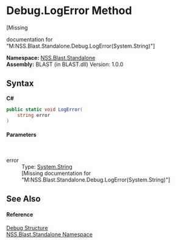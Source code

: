 # Debug.LogError Method 
 

\[Missing <summary> documentation for "M:NSS.Blast.Standalone.Debug.LogError(System.String)"\]

**Namespace:**&nbsp;<a href="N_NSS_Blast_Standalone">NSS.Blast.Standalone</a><br />**Assembly:**&nbsp;BLAST (in BLAST.dll) Version: 1.0.0

## Syntax

**C#**<br />
``` C#
public static void LogError(
	string error
)
```


#### Parameters
&nbsp;<dl><dt>error</dt><dd>Type: <a href="https://docs.microsoft.com/dotnet/api/system.string" target="_blank" rel="noopener noreferrer">System.String</a><br />\[Missing <param name="error"/> documentation for "M:NSS.Blast.Standalone.Debug.LogError(System.String)"\]</dd></dl>

## See Also


#### Reference
<a href="T_NSS_Blast_Standalone_Debug">Debug Structure</a><br /><a href="N_NSS_Blast_Standalone">NSS.Blast.Standalone Namespace</a><br />
